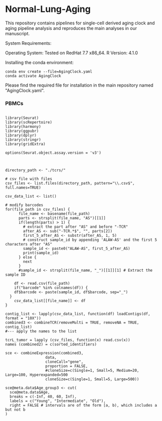 # Normal-Lung-Aging
This repository contains pipelines for single-cell derived aging clock and aging pipeline analysis and reproduces the main analyses in our manuscript.

System Requirements:

Operating System: Tested on RedHat 7.7 x86_64.
R Version: 4.1.0

Installing the conda environment:
```
conda env create --file=AgingClock.yaml
conda activate AgingClock
```

Please find the required file for installation in the main repository named "AgingClock.yaml".

### PBMCs

```

library(Seurat)
library(scRepertoire)
library(harmony)
library(ggpubr)
library(dplyr)
library(stringr)
library(gridExtra)

options(Seurat.object.assay.version = 'v3')



directory_path <- "./tcrs/"

# csv file with files
csv_files <- list.files(directory_path, pattern="\\.csv$", full.names=TRUE)

csv_data_list <- list()

# modify barcodes
for(file_path in csv_files) {
      file_name <- basename(file_path)
      parts <- strsplit(file_name, "AS")[[1]]
      if(length(parts) > 1) {
        # extract the part after "AS" and before "-TCR"
        after_AS <- sub("-TCR.*$", "", parts[2])
        first_5_after_AS <- substr(after_AS, 1, 5)
        # construct sample_id by appending 'ALAW-AS' and the first 5 characters after "AS"
        sample_id <- paste0("ALAW-AS", first_5_after_AS)
        print(sample_id)
      } else {
        next
      }
      #sample_id <- strsplit(file_name, "_")[[1]][1] # Extract the sample ID

    df <- read.csv(file_path)
    if("barcode" %in% colnames(df)) {
    df$barcode <- paste(sample_id, df$barcode, sep="_")
  }
    csv_data_list[[file_name]] <- df
}

contig_list <- lapply(csv_data_list, function(df) loadContigs(df, format = "10X"))
combined3 <- combineTCR(removeMulti = TRUE, removeNA = TRUE, contig_list)
#--- apply the names to the list

tcrL_tumor = lapply (csv_files, function(x) read.csv(x))
names (combined2) = c(sorted_identifiers)

sce <- combineExpression(combined3, 
                  data, 
                  cloneCall="gene",
                  proportion = FALSE, 
                  #cloneSize=c(Single=1, Small=5, Medium=20, Large=100, Hyperexpanded=500
                  cloneSize=c(Single=1, Small=5, Large=500))

sce@meta.data$Age_group3 <- cut(
  sce@meta.data$Age,
  breaks = c(-Inf, 40, 60, Inf),
  labels = c("Young", "Intermediate", "Old"),
  right = FALSE # intervals are of the form [a, b), which includes a but not b
)
```
